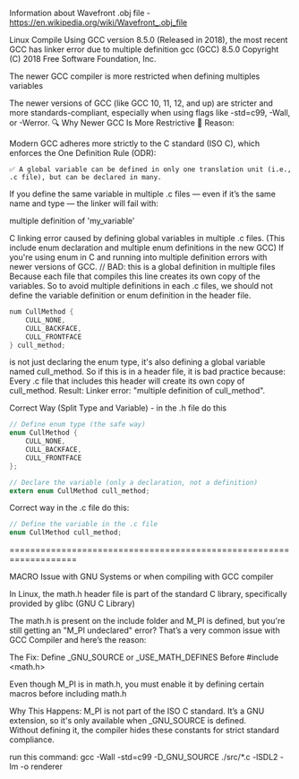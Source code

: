 Information about Wavefront .obj file - https://en.wikipedia.org/wiki/Wavefront_.obj_file

Linux Compile Using GCC version 8.5.0 (Released in 2018), the most recent GCC has linker error due to multiple definition 
gcc (GCC) 8.5.0
Copyright (C) 2018 Free Software Foundation, Inc.

The newer GCC compiler is more restricted when defining multiples variables

The newer versions of GCC (like GCC 10, 11, 12, and up) are stricter and more standards-compliant, especially when using flags like -std=c99, -Wall, or -Werror.
🔍 Why Newer GCC Is More Restrictive
🧠 Reason:

Modern GCC adheres more strictly to the C standard (ISO C), which enforces the One Definition Rule (ODR):

    ✅ A global variable can be defined in only one translation unit (i.e., .c file), but can be declared in many.

If you define the same variable in multiple .c files — even if it’s the same name and type — the linker will fail with:

multiple definition of 'my_variable'


C linking error caused by defining global variables in multiple .c files.  (This include enum declaration and multiple enum definitions in the new GCC)
If you're using enum in C and running into multiple definition errors with newer versions of GCC. // BAD: this is a global definition in multiple files
Because each file that compiles this line creates its own copy of the variables.
So to avoid multiple definitions in each .c files, we should not define the variable definition or enum definition in the header file.

```c
num CullMethod {
    CULL_NONE,
    CULL_BACKFACE,
    CULL_FRONTFACE
} cull_method;
```
is not just declaring the enum type, it's also defining a global variable named cull_method.
So if this is in a header file, it is bad practice because:
Every .c file that includes this header will create its own copy of cull_method.
Result: Linker error: "multiple definition of cull_method".

Correct Way (Split Type and Variable) - in the .h file do this
```c
// Define enum type (the safe way)
enum CullMethod {
    CULL_NONE,
    CULL_BACKFACE,
    CULL_FRONTFACE
};

// Declare the variable (only a declaration, not a definition)
extern enum CullMethod cull_method;
```
Correct way in the .c file do this:
```c
// Define the variable in the .c file
enum CullMethod cull_method;
```

===================================================================

MACRO Issue with GNU Systems or when compiling with GCC compiler

In Linux, the math.h header file is part of the standard C library, specifically provided by glibc (GNU C Library)

The math.h is present on the include folder and M_PI is defined, but you're still getting an "M_PI undeclared" error?
That’s a very common issue with GCC Compiler and here’s the reason:

The Fix: Define _GNU_SOURCE or _USE_MATH_DEFINES Before #include <math.h>

Even though M_PI is in math.h, you must enable it by defining certain macros before including math.h

Why This Happens:
M_PI is not part of the ISO C standard.  It’s a GNU extension, so it's only available when _GNU_SOURCE is defined.  
Without defining it, the compiler hides these constants for strict standard compliance.

run this command: 
gcc -Wall -std=c99 -D_GNU_SOURCE ./src/*.c -lSDL2 -lm -o renderer    

